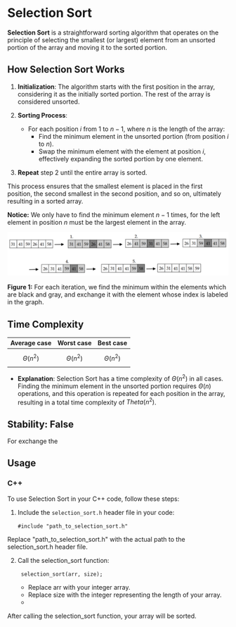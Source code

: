 # Selection Sort

**Selection Sort** is a straightforward sorting algorithm that operates on the principle of selecting the smallest (or largest) element from an unsorted portion of the array and moving it to the sorted portion.

## How Selection Sort Works

1. **Initialization**: The algorithm starts with the first position in the array, considering it as the initially sorted portion. The rest of the array is considered unsorted.

2. **Sorting Process**:
   - For each position $i$ from 1 to $n-1$, where $n$ is the length of the array:
     - Find the minimum element in the unsorted portion (from position $i$ to $n$).
     - Swap the minimum element with the element at position $i$, effectively expanding the sorted portion by one element.
   
3. **Repeat** step 2 until the entire array is sorted.

This process ensures that the smallest element is placed in the first position, the second smallest in the second position, and so on, ultimately resulting in a sorted array.

**Notice:** We only have to find the minimum element $n-1$ times, for the left element in position $n$ must be the largest element in the array.

![Figure 1](https://github.com/mjyang0902/Data-Structure/blob/main/sort/figures/selection_sort.png)

**Figure 1:** For each iteration, we find the minimum within the elements which are black and gray, and exchange it with the element whose index is labeled in the graph.

## Time Complexity
| Average case | Worst case | Best case |
|:------------:|:----------:|:---------:|
| $$\Theta(n^2)$$ | $$\Theta(n^2)$$ | $$\Theta(n^2)$$ |

- **Explanation**: Selection Sort has a time complexity of $\Theta(n^2)$ in all cases. Finding the minimum element in the unsorted portion requires $\Theta(n)$ operations, and this operation is repeated for each position in the array, resulting in a total time complexity of $Theta(n^2)$.

## Stability: False
For exchange the 
## Usage

### C++

To use Selection Sort in your C++ code, follow these steps:

1. Include the `selection_sort.h` header file in your code:
   ```
   #include "path_to_selection_sort.h"
   ```
Replace "path_to_selection_sort.h" with the actual path to the selection_sort.h header file.

2. Call the selection_sort function:
   ```
    selection_sort(arr, size);
   ```
   - Replace arr with your integer array.
   - Replace size with the integer representing the length of your array.
   - 
After calling the selection_sort function, your array will be sorted.
